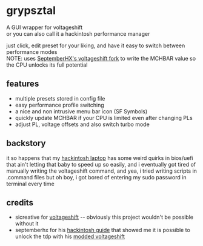 # grypsztal
A GUI wrapper for voltageshift  
or you can also call it a hackintosh performance manager  
  
just click, edit preset for your liking, and have it easy to switch between performance modes  
NOTE: uses [SeptemberHX's voltageshift fork](https://github.com/SeptemberHX/VoltageShift) to write the MCHBAR value so the CPU unlocks its full potential

## features
- multiple presets stored in config file
- easy performance profile switching
- a nice and non intrusive menu bar icon (SF Symbols)
- quickly update MCHBAR if your CPU is limited even after changing PLs
- adjust PL, voltage offsets and also switch turbo mode


## backstory
it so happens that my [hackintosh laptop](https://github.com/kodowiec/HP-Elitebook-x360-1040-G6-Opencore) has some weird quirks in bios/uefi that ain't letting that baby to speed up so easily, and i eventually got tired of manually writing the voltageshift command, and yea, i tried writing scripts in .command files but oh boy, i got bored of entering my sudo password in terminal every time

###

## credits
- sicreative for [voltageshift](https://github.com/sicreative/VoltageShift) -- obviously this project wouldn't be possible without it
- septemberhx for his [hackintosh guide](https://github.com/SeptemberHX/HP-Spectre-X360-13-late-2018-Hackintosh#for-20w-tdp) that showed me it is possible to unlock the tdp with his [modded voltageshift](https://github.com/SeptemberHX/VoltageShift)
